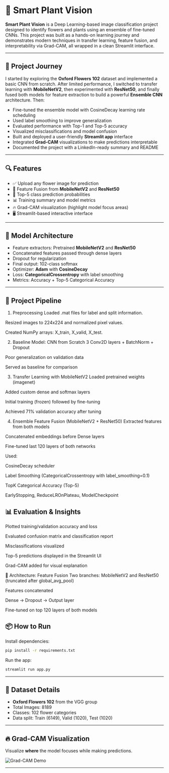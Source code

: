 # 🌿 Smart Plant Vision

**Smart Plant Vision** is a Deep Learning-based image classification project designed to identify flowers and plants using an ensemble of fine-tuned CNNs. This project was built as a hands-on learning journey and demonstrates modern techniques in transfer learning, feature fusion, and interpretability via Grad-CAM, all wrapped in a clean Streamlit interface.

---

## 🚀 Project Journey

I started by exploring the **Oxford Flowers 102** dataset and implemented a basic CNN from scratch. After limited performance, I switched to transfer learning with **MobileNetV2**, then experimented with **ResNet50**, and finally fused both models for feature extraction to build a powerful **Ensemble CNN** architecture. Then:

- Fine-tuned the ensemble model with CosineDecay learning rate scheduling
- Used label smoothing to improve generalization
- Evaluated performance with Top-1 and Top-5 accuracy
- Visualized misclassifications and model confusion
- Built and deployed a user-friendly **Streamlit app** interface
- Integrated **Grad-CAM** visualizations to make predictions interpretable
- Documented the project with a LinkedIn-ready summary and README

---

## 🔍 Features

- ✅ Upload any flower image for prediction
- 🔁 Feature Fusion from **MobileNetV2** and **ResNet50**
- 🎯 Top-5 class prediction probabilities
- 📊 Training summary and model metrics
- 🔥 Grad-CAM visualization (highlight model focus areas)
- 🖥️ Streamlit-based interactive interface

---

## 🧠 Model Architecture

- Feature extractors: Pretrained **MobileNetV2** and **ResNet50**
- Concatenated features passed through dense layers
- Dropout for regularization
- Final output: 102-class softmax
- Optimizer: **Adam** with **CosineDecay**
- Loss: **CategoricalCrossentropy** with label smoothing
- Metrics: Accuracy + Top-5 Categorical Accuracy

---

 ## 🔨 Project Pipeline

1. Preprocessing
   Loaded .mat files for label and split information.

Resized images to 224x224 and normalized pixel values.

Created NumPy arrays: X_train, X_valid, X_test.

2. Baseline Model: CNN from Scratch
   3 Conv2D layers + BatchNorm + Dropout

Poor generalization on validation data

Served as baseline for comparison

3. Transfer Learning with MobileNetV2
   Loaded pretrained weights (imagenet)

Added custom dense and softmax layers

Initial training (frozen) followed by fine-tuning

Achieved 71% validation accuracy after tuning

4. Ensemble Feature Fusion (MobileNetV2 + ResNet50)
   Extracted features from both models

Concatenated embeddings before Dense layers

Fine-tuned last 120 layers of both networks

Used:

CosineDecay scheduler

Label Smoothing (CategoricalCrossentropy with label_smoothing=0.1)

TopK Categorical Accuracy (Top-5)

EarlyStopping, ReduceLROnPlateau, ModelCheckpoint

## 📊 Evaluation & Insights
Plotted training/validation accuracy and loss

Evaluated confusion matrix and classification report

Misclassifications visualized

Top-5 predictions displayed in the Streamlit UI

Grad-CAM added for visual explanation

🧠 Architecture: Feature Fusion
Two branches: MobileNetV2 and ResNet50 (truncated after global_avg_pool)

Features concatenated

Dense → Dropout → Output layer

Fine-tuned on top 120 layers of both models

## 📦 How to Run

Install dependencies:

```bash
pip install -r requirements.txt
```

Run the app:

```bash
streamlit run app.py
```

---

## 🎯 Dataset Details

- **Oxford Flowers 102** from the VGG group
- Total Images: 8189
- Classes: 102 flower categories
- Data split: Train (6149), Valid (1020), Test (1020)

---

## 🔥 Grad-CAM Visualization

Visualize **where** the model focuses while making predictions.

![Grad-CAM Demo](./assets/gradcam_sample.png)

---
